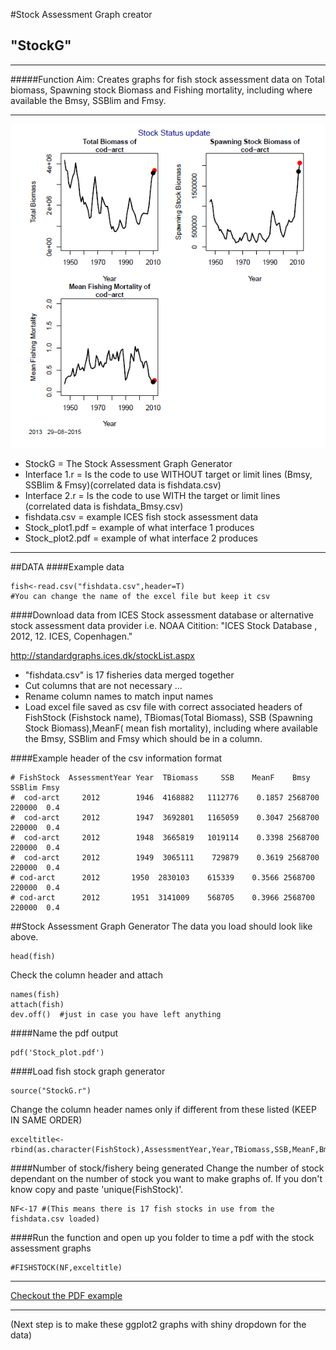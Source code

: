 #Stock Assessment Graph creator
## "StockG"
***
#####Function Aim: Creates graphs for fish stock assessment data  on Total biomass, Spawning stock Biomass and Fishing mortality, including where available the Bmsy, SSBlim and Fmsy.
***
![](Stock_graphs.png)


* StockG = The Stock Assessment Graph Generator
* Interface 1.r = Is the code to use WITHOUT target or limit lines (Bmsy, SSBlim & Fmsy)(correlated data is fishdata.csv)
* Interface 2.r = Is the code to use WITH the target or limit lines (correlated data is fishdata_Bmsy.csv)
* fishdata.csv = example ICES fish stock assessment data
* Stock_plot1.pdf = example of what interface 1 produces
* Stock_plot2.pdf = example of what interface 2 produces

***

##DATA
####Example data 
```{r}
fish<-read.csv("fishdata.csv",header=T)
#You can change the name of the excel file but keep it csv
```

####Download data from ICES Stock assessment database or alternative stock assessment data provider i.e. NOAA
Citition: "ICES Stock Database , 2012, 12. ICES, Copenhagen."

<http://standardgraphs.ices.dk/stockList.aspx>

  * "fishdata.csv" is 17 fisheries data merged together
  * Cut columns that are not necessary ... 
  * Rename column names to match input names
  * Load excel file saved as csv file with correct associated headers of FishStock (Fishstock name), TBiomas(Total Biomass), SSB (Spawning Stock Biomass),MeanF( mean fish mortality), including where available the Bmsy, SSBlim and Fmsy which should be in a column.

####Example header of the csv information format
```{r}
# FishStock  AssessmentYear Year  TBiomass     SSB    MeanF    Bmsy SSBlim Fmsy
#  cod-arct     2012        1946  4168882   1112776    0.1857 2568700 220000  0.4
#  cod-arct     2012        1947  3692801   1165059    0.3047 2568700 220000  0.4
#  cod-arct     2012        1948  3665819   1019114    0.3398 2568700 220000  0.4
#  cod-arct     2012        1949  3065111    729879    0.3619 2568700 220000  0.4
# cod-arct      2012       1950  2830103    615339    0.3566 2568700 220000  0.4
# cod-arct      2012       1951  3141009    568705    0.3966 2568700 220000  0.4
```



##Stock Assessment Graph Generator
The data you load should look like above. 
```{r}
head(fish)
```

Check the column header and attach 
```{r}
names(fish)   
attach(fish) 
dev.off()  #just in case you have left anything 
```

####Name the pdf output
```{r}
pdf('Stock_plot.pdf')
```

####Load fish stock graph generator
```{r}
source("StockG.r") 
```

Change the column header names only if different from these listed (KEEP IN SAME ORDER)
```{r}
exceltitle<-rbind(as.character(FishStock),AssessmentYear,Year,TBiomass,SSB,MeanF,Bmsy,SSBlim,Fmsy)  
```

####Number of stock/fishery  being generated 
Change the number of stock dependant on the number of stock you want to make graphs of. If you don't know copy and paste 'unique(FishStock)'.

```{r}
NF<-17 #(This means there is 17 fish stocks in use from the fishdata.csv loaded)
```

####Run the function and open up you folder to time a pdf with the stock assessment graphs
```{r}
#FISHSTOCK(NF,exceltitle) 
```

***
[Checkout the PDF example ](https://github.com/adaish/StockG/blob/master/Stock_plot2.pdf)

***
(Next step is to make these ggplot2 graphs with shiny dropdown for the data)


